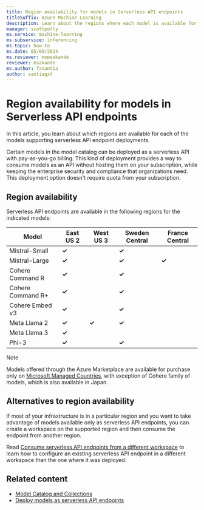 ```yaml
---
title: Region availability for models in Serverless API endpoints
titleSuffix: Azure Machine Learning
description: Learn about the regions where each model is available for deployment in serverless API endpoints.
manager: scottpolly
ms.service: machine-learning
ms.subservice: inferencing
ms.topic: how-to
ms.date: 05/09/2024
ms.reviewer: mopeakande
reviewer: msakande
ms.author: fasantia
author: santiagxf
---
```


# Region availability for models in Serverless API endpoints

In this article, you learn about which regions are available for each of the models supporting serverless API endpoint deployments.

Certain models in the model catalog can be deployed as a serverless API with pay-as-you-go billing. This kind of deployment provides a way to consume models as an API without hosting them on your subscription, while keeping the enterprise security and compliance that organizations need. This deployment option doesn't require quota from your subscription.

## Region availability

Serverless API endpoints are available in the following regions for the indicated models:

| Model              | East US 2   | West US 3      | Sweden Central | France Central |
| ------------------ | ----------- | -------------- | -------------- | -------------- |
| Mistral-Small      | **&check;** |                | **&check;**    |                |
| Mistral-Large      | **&check;** |                | **&check;**    | **&check;**    |
| Cohere Command R   | **&check;** |                | **&check;**    |                |
| Cohere Command R+  | **&check;** |                | **&check;**    |                |
| Cohere Embed v3    | **&check;** |                | **&check;**    |                |
| Meta Llama 2       | **&check;** | **&check;**    | **&check;**    |                |
| Meta Llama 3       | **&check;** |                |                |                |
| Phi-3              | **&check;** |                | **&check;**    |                |

> [!NOTE]
> Models offered through the Azure Marketplace are available for purchase only on [Microsoft Managed Countries](/partner-center/marketplace/tax-details-marketplace#microsoft-managed-countriesregions), with exception of Cohere family of models, which is also available in Japan.

## Alternatives to region availability

If most of your infrastructure is in a particular region and you want to take advantage of models available only as serverless API endpoints, you can create a workspace on the supported region and then consume the endpoint from another region. 

Read [Consume serverless API endpoints from a different workspace](how-to-connect-models-serverless.md) to learn how to configure an existing serverless API endpoint in a different workspace than the one where it was deployed.

## Related content

- [Model Catalog and Collections](concept-model-catalog.md)
- [Deploy models as serverless API endpoints](how-to-deploy-models-serverless.md)


